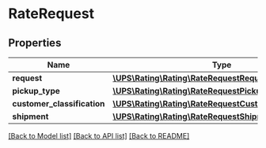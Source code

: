 # RateRequest

## Properties
Name | Type | Description | Notes
------------ | ------------- | ------------- | -------------
**request** | [**\UPS\Rating\Rating\RateRequestRequest**](RateRequestRequest.md) |  | 
**pickup_type** | [**\UPS\Rating\Rating\RateRequestPickupType**](RateRequestPickupType.md) |  | [optional] 
**customer_classification** | [**\UPS\Rating\Rating\RateRequestCustomerClassification**](RateRequestCustomerClassification.md) |  | [optional] 
**shipment** | [**\UPS\Rating\Rating\RateRequestShipment**](RateRequestShipment.md) |  | 

[[Back to Model list]](../../README.md#documentation-for-models) [[Back to API list]](../../README.md#documentation-for-api-endpoints) [[Back to README]](../../README.md)

